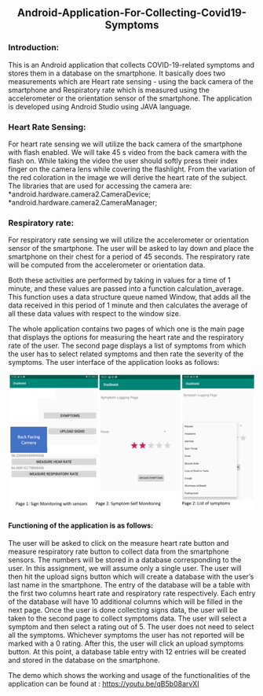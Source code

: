 <h2 align="center"> Android-Application-For-Collecting-Covid19-Symptoms </h2>

### Introduction:
This is an Android application that collects COVID-19-related symptoms and stores them in a database on the smartphone. It basically does two measurements which are Heart rate sensing - using the back camera of the smartphone and Respiratory rate which is measured using the accelerometer or the orientation sensor of the smartphone. The application is developed using Android Studio using JAVA language.

### Heart Rate Sensing: 
For heart rate sensing we will utilize the back camera of the smartphone with flash enabled. We will take 45 s video from the back camera with the flash on. While taking the video the user should softly press their index finger on the camera lens while covering the flashlight. From the variation of the red coloration in the image we will derive the heart rate of the subject.
The libraries that are used for accessing the camera are: 
 *android.hardware.camera2.CameraDevice;
 *android.hardware.camera2.CameraManager;

### Respiratory rate:
For respiratory rate sensing we will utilize the accelerometer or orientation sensor of the smartphone. The user will be asked to lay down and place the smartphone on their chest for a period of 45 seconds. The respiratory rate will be computed from the accelerometer or orientation data. 


Both these activities are performed by taking in values for a time of 1 minute, and these values are passed into a function calculation_average. This function uses a data structure queue named Window, that adds all the data received in this period of 1 minute and then calculates the average of all these data values with respect to the window size.

The whole application contains two pages of which one is the main page that displays the options for measuring the heart rate and the respiratory rate of the user. The second page displays a list of symptoms from which the user has to select related symptoms and then rate the severity of the symptoms. The user interface of the application looks as follows:

<img src = "https://github.com/msc-1729/Android-Application-For-Collecting-Covid19-Symptoms/blob/main/assets/Pages%20of%20the%20application.png"/>

#### Functioning of the application is as follows: </br>
The user will be asked to click on the measure heart rate button and measure respiratory rate button to collect data from the smartphone sensors. The numbers will be stored in a database corresponding to the user. In this assignment, we will assume only a single user. The user will then hit the upload signs button which will create a database with the user’s last name in the smartphone. The entry of the database will be a table with the first two columns heart rate and respiratory rate respectively. Each entry of the database will have 10 additional columns which will be filled in the next page.
Once the user is done collecting signs data, the user will be taken to the second page to collect symptoms data. The user will select a symptom and then select a rating out of 5. The user does not need to select all the symptoms. Whichever symptoms the user has not reported will be marked with a 0 rating. After this, the user will click an upload symptoms button. At this point, a database table entry with 12 entries will be created and stored in the database on the smartphone. 

The demo which shows the working and usage of the functionalities of the application can be found at : 
https://youtu.be/qB5b08arvXI






